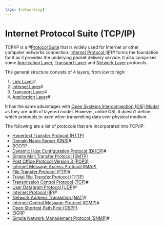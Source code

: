 ```yaml
---
tags: [networking]
---
```


# Internet Protocol Suite (TCP/IP)

TCP/IP is a #[Protocol Suite](202209302301.md) that is widely used for Internet
or other computer networks connection. [Internet Protocol (IP)](202206151223.md)#
forms the foundation for it as it provides the underying packet delivery
service. It also comprises some [Application Layer](202206131856.md),
[Transport Layer](202206131837.md) and [Network Layer](202206131702.md)
protocols.

The general structure consists of 4 layers, from low to high:
1. [Link Layer](202206131651.md)#
2. [Internet Layer](202206131702.md)#
3. [Transport Layer](202206131837.md)#
4. [Application Layer](202206131856.md)#

It has the same advantages with [Open Systems Interconnection (OSI) Model](202206131632.md)
as they are both of layered model. However, unlike OSI, it doesn't define which
protocols to used when transmitting data over physical medium.

The following are a list of protocols that are incorporated into TCP/IP:
- [Hypertext Transfer Protocol (HTTP)](202202211439.md)
- [Domain Name Server (DNS)](202209300947.md)#
- BOOTP
- [Dynamic Host Configuration Protocol (DHCP)](202206151645.md)#
- [Simple Mail Transfer Protocol (SMTP)](202302251327.md)
- [Post Office Protocol Version 3 (POP3)](202302251342.md)
- [Internet Message Access Protocol (IMAP)](202302251406.md)
- [File Transfer Protocol (FTP)](202210221515.md)#
- [Trivial File Transfer Protocol (TFTP)](202303021112.md)
- [Transmission Control Protocol (TCP)](202206151232.md)#
- [User Datagram Protocol (UDP)](202206151759.md)#
- [Internet Protocol (IP)](202206151223.md)#
- [Network Address Translation (NAT)](202206281817.md)#
- [Internet Control Message Protocol (ICMP)](202209270927.md)#
- [Open Shortest Path First (OSPF)](202211101623.md)
- EIGRP
- [Simple Network Management Protocol (SNMP)](202212211531.md)#
